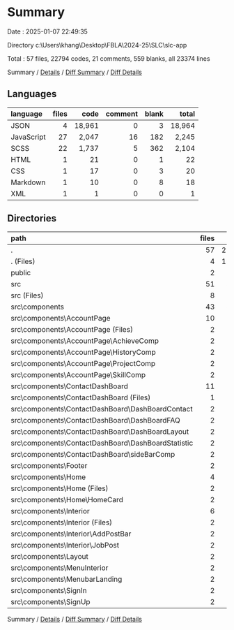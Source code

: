 # Summary

Date : 2025-01-07 22:49:35

Directory c:\\Users\\khang\\Desktop\\FBLA\\2024-25\\SLC\\slc-app

Total : 57 files,  22794 codes, 21 comments, 559 blanks, all 23374 lines

Summary / [Details](details.md) / [Diff Summary](diff.md) / [Diff Details](diff-details.md)

## Languages
| language | files | code | comment | blank | total |
| :--- | ---: | ---: | ---: | ---: | ---: |
| JSON | 4 | 18,961 | 0 | 3 | 18,964 |
| JavaScript | 27 | 2,047 | 16 | 182 | 2,245 |
| SCSS | 22 | 1,737 | 5 | 362 | 2,104 |
| HTML | 1 | 21 | 0 | 1 | 22 |
| CSS | 1 | 17 | 0 | 3 | 20 |
| Markdown | 1 | 10 | 0 | 8 | 18 |
| XML | 1 | 1 | 0 | 0 | 1 |

## Directories
| path | files | code | comment | blank | total |
| :--- | ---: | ---: | ---: | ---: | ---: |
| . | 57 | 22,794 | 21 | 559 | 23,374 |
| . (Files) | 4 | 18,946 | 0 | 10 | 18,956 |
| public | 2 | 46 | 0 | 2 | 48 |
| src | 51 | 3,802 | 21 | 547 | 4,370 |
| src (Files) | 8 | 117 | 8 | 24 | 149 |
| src\\components | 43 | 3,685 | 13 | 523 | 4,221 |
| src\\components\\AccountPage | 10 | 1,049 | 3 | 117 | 1,169 |
| src\\components\\AccountPage (Files) | 2 | 573 | 0 | 61 | 634 |
| src\\components\\AccountPage\\AchieveComp | 2 | 110 | 0 | 11 | 121 |
| src\\components\\AccountPage\\HistoryComp | 2 | 137 | 1 | 16 | 154 |
| src\\components\\AccountPage\\ProjectComp | 2 | 114 | 0 | 14 | 128 |
| src\\components\\AccountPage\\SkillComp | 2 | 115 | 2 | 15 | 132 |
| src\\components\\ContactDashBoard | 11 | 843 | 1 | 119 | 963 |
| src\\components\\ContactDashBoard (Files) | 1 | 23 | 0 | 4 | 27 |
| src\\components\\ContactDashBoard\\DashBoardContact | 2 | 195 | 0 | 26 | 221 |
| src\\components\\ContactDashBoard\\DashBoardFAQ | 2 | 204 | 0 | 16 | 220 |
| src\\components\\ContactDashBoard\\DashBoardLayout | 2 | 39 | 0 | 7 | 46 |
| src\\components\\ContactDashBoard\\DashBoardStatistic | 2 | 284 | 1 | 51 | 336 |
| src\\components\\ContactDashBoard\\sideBarComp | 2 | 98 | 0 | 15 | 113 |
| src\\components\\Footer | 2 | 26 | 0 | 5 | 31 |
| src\\components\\Home | 4 | 534 | 6 | 102 | 642 |
| src\\components\\Home (Files) | 2 | 254 | 6 | 53 | 313 |
| src\\components\\Home\\HomeCard | 2 | 280 | 0 | 49 | 329 |
| src\\components\\Interior | 6 | 723 | 3 | 105 | 831 |
| src\\components\\Interior (Files) | 2 | 391 | 3 | 50 | 444 |
| src\\components\\Interior\\AddPostBar | 2 | 216 | 0 | 32 | 248 |
| src\\components\\Interior\\JobPost | 2 | 116 | 0 | 23 | 139 |
| src\\components\\Layout | 2 | 30 | 0 | 7 | 37 |
| src\\components\\MenuInterior | 2 | 59 | 0 | 9 | 68 |
| src\\components\\MenubarLanding | 2 | 54 | 0 | 9 | 63 |
| src\\components\\SignIn | 2 | 103 | 0 | 18 | 121 |
| src\\components\\SignUp | 2 | 264 | 0 | 32 | 296 |

Summary / [Details](details.md) / [Diff Summary](diff.md) / [Diff Details](diff-details.md)